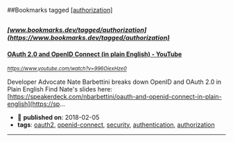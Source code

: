 ##Bookmarks tagged [[authorization]](https://www.bookmarks.dev?q=[authorization])

_<sup><sup>[www.bookmarks.dev/tagged/authorization](https://www.bookmarks.dev/tagged/authorization)</sup></sup>_
---
#### [OAuth 2.0 and OpenID Connect (in plain English) - YouTube](https://www.youtube.com/watch?v=996OiexHze0)
_<sup>https://www.youtube.com/watch?v=996OiexHze0</sup>_

Developer Advocate Nate Barbettini breaks down OpenID and OAuth 2.0 in Plain English Find Nate's slides here: [https://speakerdeck.com/nbarbettini/oauth-and-openid-connect-in-plain-english](https://sp...
* :calendar: **published on**: 2018-02-05
* **tags**: [oauth2](../tagged/oauth2.md), [openid-connect](../tagged/openid-connect.md), [security](../tagged/security.md), [authentication](../tagged/authentication.md), [authorization](../tagged/authorization.md)
---
